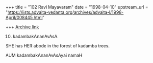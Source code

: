 +++
title = "102 Ravi Mayavaram"
date = "1998-04-10"
upstream_url = "https://lists.advaita-vedanta.org/archives/advaita-l/1998-April/008445.html"

+++
[Archive link](https://lists.advaita-vedanta.org/archives/advaita-l/1998-April/008445.html)

10. kadambakAnanAvAsA

SHE has HER abode in the forest of kadamba trees.

AUM kadambakAnanAvAsAyai namaH


